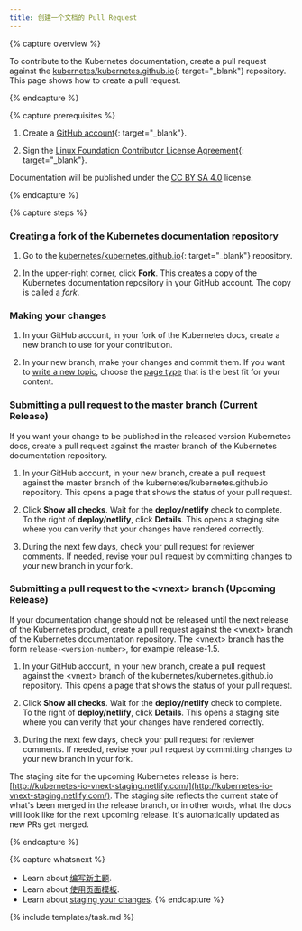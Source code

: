 ```yaml
---
title: 创建一个文档的 Pull Request
---
```


{% capture overview %}

To contribute to the Kubernetes documentation, create a pull request against the
[kubernetes/kubernetes.github.io](https://github.com/kubernetes/kubernetes.github.io){: target="_blank"}
repository. This page shows how to create a pull request.

{% endcapture %}

{% capture prerequisites %}

1. Create a [GitHub account](https://github.com){: target="_blank"}.

1. Sign the
[Linux Foundation Contributor License Agreement](https://identity.linuxfoundation.org/projects/cncf){: target="_blank"}.

Documentation will be published under the [CC BY SA 4.0](https://github.com/kubernetes/kubernetes.github.io/blob/master/LICENSE) license.

{% endcapture %}

{% capture steps %}

### Creating a fork of the Kubernetes documentation repository

1. Go to the
[kubernetes/kubernetes.github.io](https://github.com/kubernetes/kubernetes.github.io){: target="_blank"}
repository.

1. In the upper-right corner, click **Fork**. This creates a copy of the
Kubernetes documentation repository in your GitHub account. The copy
is called a *fork*.

### Making your changes

1. In your GitHub account, in your fork of the Kubernetes docs, create
a new branch to use for your contribution.

1. In your new branch, make your changes and commit them. If you want to 
[write a new topic](/docs/contribute/write-new-topic/),
choose the
[page type](/docs/contribute/page-templates/)
that is the best fit for your content.

### Submitting a pull request to the master branch (Current Release)

If you want your change to be published in the released version Kubernetes docs,
create a pull request against the master branch of the Kubernetes
documentation repository.

1. In your GitHub account, in your new branch, create a pull request
against the master branch of the kubernetes/kubernetes.github.io
repository. This opens a page that shows the status of your pull request.

1. Click **Show all checks**. Wait for the **deploy/netlify** check to complete.
To the right of **deploy/netlify**, click **Details**. This opens a staging
site where you can verify that your changes have rendered correctly.

1. During the next few days, check your pull request for reviewer comments.
If needed, revise your pull request by committing changes to your
new branch in your fork.

### Submitting a pull request to the &lt;vnext&gt; branch (Upcoming Release)

If your documentation change should not be released until the next release of
the Kubernetes product, create a pull request against the &lt;vnext&gt; branch
of the Kubernetes documentation repository. The &lt;vnext&gt; branch has the
form `release-<version-number>`, for example release-1.5.

1. In your GitHub account, in your new branch, create a pull request
against the &lt;vnext&gt; branch of the kubernetes/kubernetes.github.io
repository. This opens a page that shows the status of your pull request.

1. Click **Show all checks**. Wait for the **deploy/netlify** check to complete.
To the right of **deploy/netlify**, click **Details**. This opens a staging
site where you can verify that your changes have rendered correctly.

1. During the next few days, check your pull request for reviewer comments.
If needed, revise your pull request by committing changes to your
new branch in your fork.

The staging site for the upcoming Kubernetes release is here:
[http://kubernetes-io-vnext-staging.netlify.com/](http://kubernetes-io-vnext-staging.netlify.com/).
The staging site reflects the current state of what's been merged in the
release branch, or in other words, what the docs will look like for the
next upcoming release. It's automatically updated as new PRs get merged.

{% endcapture %}

{% capture whatsnext %}
* Learn about [编写新主题](/docs/contribute/write-new-topic).
* Learn about [使用页面模板](/docs/contribute/page-templates/).
* Learn about [staging your changes](/docs/contribute/stage-documentation-changes).
{% endcapture %}

{% include templates/task.md %}
